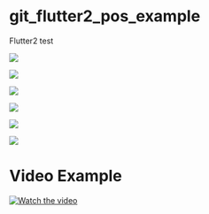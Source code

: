# git_flutter2_pos_example
Flutter2 test

![](https://firebasestorage.googleapis.com/v0/b/myfirebasefirestore-7ecc4.appspot.com/o/flutter_pos1.png?alt=media&token=961b5881-82ec-455c-b30a-27f86b2ed14b)

![](https://firebasestorage.googleapis.com/v0/b/myfirebasefirestore-7ecc4.appspot.com/o/flutter_pos2.png?alt=media&token=c3a29cea-6b6f-4f84-8bde-7276810ceeaf)

![](https://firebasestorage.googleapis.com/v0/b/myfirebasefirestore-7ecc4.appspot.com/o/flutter_pos3.png?alt=media&token=868a2d5c-9b9f-4f9f-b7e5-668e1a590d8d)

![](https://firebasestorage.googleapis.com/v0/b/myfirebasefirestore-7ecc4.appspot.com/o/flutter_pos4.png?alt=media&token=caf3c812-ba91-4071-b325-ed0b2fc1b26c)

![](https://firebasestorage.googleapis.com/v0/b/myfirebasefirestore-7ecc4.appspot.com/o/flutter_pos5.png?alt=media&token=3931791e-9e71-430f-a6c6-53d8b2fb6dbf)

![](https://firebasestorage.googleapis.com/v0/b/myfirebasefirestore-7ecc4.appspot.com/o/flutter_pos6.png?alt=media&token=2da939ac-adde-4090-947b-2540d8415ffd)

# Video Example
[![Watch the video](https://image.flaticon.com/icons/png/512/129/129464.png)](https://firebasestorage.googleapis.com/v0/b/myfirebasefirestore-7ecc4.appspot.com/o/flutter_video_pos.mp4?alt=media&token=3d5cb7ab-dafd-4a06-9f2f-375f95ddb909)
